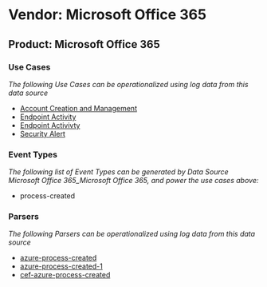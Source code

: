 Vendor: Microsoft Office 365
============================
Product: Microsoft Office 365
-----------------------------

### Use Cases

_The following Use Cases can be operationalized using log data from this data source_

* [Account Creation and Management](../UseCases/usecase_account_creation_and_management.md)
* [Endpoint Activity](../UseCases/usecase_endpoint_activity.md)
* [Endpoint Activivty](../UseCases/usecase_endpoint_activivty.md)
* [Security Alert](../UseCases/usecase_security_alert.md)


### Event Types

_The following list of Event Types can be generated by Data Source Microsoft Office 365_Microsoft Office 365, and power the use cases above:_

- process-created


### Parsers

_The following Parsers can be operationalized using log data from this data source_

* [azure-process-created](../Parsers/parserContent_azure-process-created.md)
* [azure-process-created-1](../Parsers/parserContent_azure-process-created-1.md)
* [cef-azure-process-created](../Parsers/parserContent_cef-azure-process-created.md)
